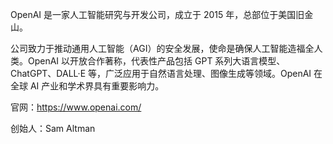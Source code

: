 OpenAI 是一家人工智能研究与开发公司，成立于 2015 年，总部位于美国旧金山。

公司致力于推动通用人工智能（AGI）的安全发展，使命是确保人工智能造福全人类。OpenAI 以开放合作著称，代表性产品包括 GPT 系列大语言模型、ChatGPT、DALL·E 等，广泛应用于自然语言处理、图像生成等领域。OpenAI 在全球 AI 产业和学术界具有重要影响力。

官网：https://www.openai.com/

创始人：Sam Altman
